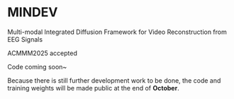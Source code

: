 # MINDEV
Multi-modal Integrated Diffusion Framework for Video Reconstruction from EEG Signals

ACMMM2025 accepted

Code coming soon~

Because there is still further development work to be done, the code and training weights will be made public at the end of **October**.
